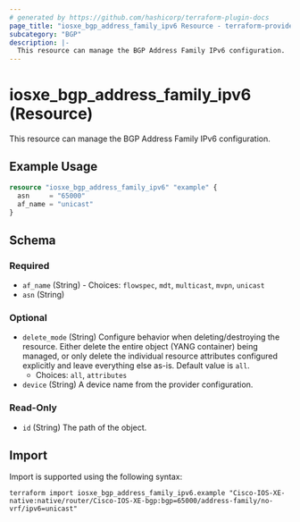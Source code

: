 ```yaml
---
# generated by https://github.com/hashicorp/terraform-plugin-docs
page_title: "iosxe_bgp_address_family_ipv6 Resource - terraform-provider-iosxe"
subcategory: "BGP"
description: |-
  This resource can manage the BGP Address Family IPv6 configuration.
---
```


# iosxe_bgp_address_family_ipv6 (Resource)

This resource can manage the BGP Address Family IPv6 configuration.

## Example Usage

```terraform
resource "iosxe_bgp_address_family_ipv6" "example" {
  asn     = "65000"
  af_name = "unicast"
}
```

<!-- schema generated by tfplugindocs -->
## Schema

### Required

- `af_name` (String) - Choices: `flowspec`, `mdt`, `multicast`, `mvpn`, `unicast`
- `asn` (String)

### Optional

- `delete_mode` (String) Configure behavior when deleting/destroying the resource. Either delete the entire object (YANG container) being managed, or only delete the individual resource attributes configured explicitly and leave everything else as-is. Default value is `all`.
  - Choices: `all`, `attributes`
- `device` (String) A device name from the provider configuration.

### Read-Only

- `id` (String) The path of the object.

## Import

Import is supported using the following syntax:

```shell
terraform import iosxe_bgp_address_family_ipv6.example "Cisco-IOS-XE-native:native/router/Cisco-IOS-XE-bgp:bgp=65000/address-family/no-vrf/ipv6=unicast"
```
